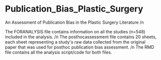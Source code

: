 # Publication_Bias_Plastic_Surgery
An Assessment of Publication Bias in the Plastic Surgery Literature /n

The FORANALYSIS file contains information on all the studies (n=548) included in the analysis. /n
The posthocassessment file contains 20 sheets, each sheet representing a study's raw data collected from the original paper that was used for posthoc publication bias assessment. /n
The RMD file contains all the analysis script/code for both files.

